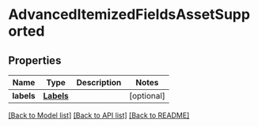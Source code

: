 # AdvancedItemizedFieldsAssetSupported

## Properties
Name | Type | Description | Notes
------------ | ------------- | ------------- | -------------
**labels** | [**Labels**](Labels.md) |  | [optional] 

[[Back to Model list]](../README.md#documentation-for-models) [[Back to API list]](../README.md#documentation-for-api-endpoints) [[Back to README]](../README.md)


